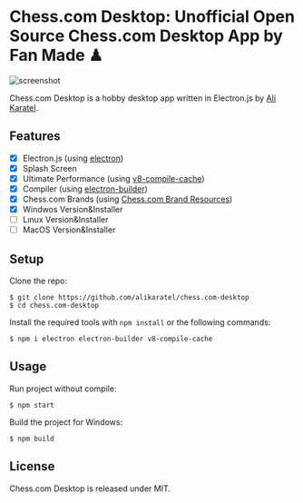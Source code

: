 # Chess.com Desktop: Unofficial Open Source Chess.com Desktop App by Fan Made ♟

![screenshot](img/simple.gif)

Chess.com Desktop is a hobby desktop app written in Electron.js by [Ali Karatel](https://alikaratel.com.tr).

## Features

- [x] Electron.js (using [electron](https://github.com/electron/electron))
- [x] Splash Screen
- [x] Ultimate Performance (using [v8-compile-cache](https://github.com/zertosh/v8-compile-cache))
- [x] Compiler (using [electron-builder](https://github.com/electron-userland/electron-builder))
- [x] Chess.com Brands (using [Chess.com Brand Resources](https://www.chess.com/article/view/chess-com-brand-resources))
- [X] Windwos Version&Installer
- [ ] Lınux Version&Installer
- [ ] MacOS Version&Installer

## Setup

Clone the repo:

    $ git clone https://github.com/alikaratel/chess.com-desktop
    $ cd chess.com-desktop

Install the required tools with `npm install` or the following commands:

    $ npm i electron electron-builder v8-compile-cache

## Usage

Run project without compile:

    $ npm start

Build the project for Windows:

    $ npm build

## License

Chess.com Desktop is released under MIT.

[1]: https://alikaratel.com.tr
